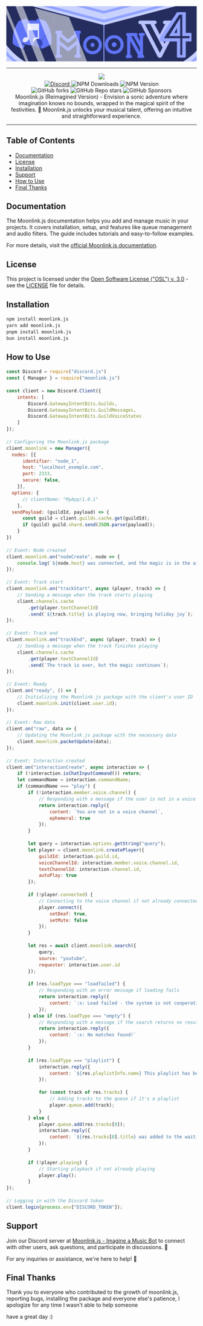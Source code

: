 <img src="/assets/moonlink_banner.png" alt="Moonlink.js - v4">
<div align = "center">
<hr>
<img src="https://img.shields.io/badge/Made_with_♥️_in-Brazil-ED186A?style=for-the-badge"><br>
<a href="https://discord.gg/q8HzGuHuDY">
<img src="https://img.shields.io/discord/990369410344701964?color=333&label=Support&logo=discord&style=for-the-badge" alt="Discord">
</a>
</a> 
</a href="https://www.npmjs.com/package/moonlink.js">
<img alt="NPM Downloads" src="https://img.shields.io/npm/d18m/moonlink.js?style=for-the-badge&logo=npm&color=333">
<a>
<a>
<img alt="NPM Version" src="https://img.shields.io/npm/v/moonlink.js?style=for-the-badge&logo=npm&color=333">
</a>
<br>
<a><img alt="GitHub forks" src="https://img.shields.io/github/forks/Ecliptia/moonlink.js?style=for-the-badge&logo=github&color=333">
</a>
<a>
<img alt="GitHub Repo stars" src="https://img.shields.io/github/stars/Ecliptia/moonlink.js?style=for-the-badge&logo=github&color=333">
</a>
<a>
<img alt="GitHub Sponsors" src="https://img.shields.io/github/sponsors/1lucas1apk?style=for-the-badge&logo=github&color=333">
</a>
  <br>
  Moonlink.js (Reimagined Version) - Envision a sonic adventure where imagination knows no bounds, wrapped in the magical spirit of the festivities. 🌌 Moonlink.js unlocks your musical talent, offering an intuitive and straightforward experience.
</div>
<hr>

## Table of Contents

-   [Documentation](#documentation)
-   [License](#license)
-   [Installation](#installation)
-   [Support](#support)
-   [How to Use](#how-to-use)
-   [Final Thanks](#final-thanks)
  
## Documentation

The Moonlink.js documentation helps you add and manage music in your projects. It covers installation, setup, and features like queue management and audio filters. The guide includes tutorials and easy-to-follow examples.

For more details, visit the [official Moonlink.js documentation](https://moonlink.js.org).

## License

This project is licensed under the [Open Software License ("OSL") v. 3.0](LICENSE) - see the [LICENSE](LICENSE) file for details.

## Installation

```bash
npm install moonlink.js
yarn add moonlink.js
pnpm install moonlink.js
bun install moonlink.js
```

## How to Use

```javascript
const Discord = require("discord.js")
const { Manager } = require("moonlink.js")

const client = new Discord.Client({
    intents: [
        Discord.GatewayIntentBits.Guilds,
        Discord.GatewayIntentBits.GuildMessages,
        Discord.GatewayIntentBits.GuildVoiceStates
    ]
});

// Configuring the Moonlink.js package
client.moonlink = new Manager({
  nodes: [{
      identifier: "node_1",
      host: "localhost_exemple.com",
      port: 2333,
      secure: false,
    }],
  options: {
      // clientName: "MyApp/1.0.1"
    },
  sendPayload: (guildId, payload) => {
      const guild = client.guilds.cache.get(guildId);
      if (guild) guild.shard.send(JSON.parse(payload));
    }
})

// Event: Node created
client.moonlink.on("nodeCreate", node => {
    console.log(`${node.host} was connected, and the magic is in the air`);
});

// Event: Track start
client.moonlink.on("trackStart", async (player, track) => {
    // Sending a message when the track starts playing
    client.channels.cache
        .get(player.textChannelId)
        .send(`${track.title} is playing now, bringing holiday joy`);
});

// Event: Track end
client.moonlink.on("trackEnd", async (player, track) => {
    // Sending a message when the track finishes playing
    client.channels.cache
        .get(player.textChannelId)
        .send(`The track is over, but the magic continues`);
});

// Event: Ready
client.on("ready", () => {
    // Initializing the Moonlink.js package with the client's user ID
    client.moonlink.init(client.user.id);
});

// Event: Raw data
client.on("raw", data => {
    // Updating the Moonlink.js package with the necessary data
    client.moonlink.packetUpdate(data);
});

// Event: Interaction created
client.on("interactionCreate", async interaction => {
    if (!interaction.isChatInputCommand()) return;
    let commandName = interaction.commandName;
    if (commandName === "play") {
        if (!interaction.member.voice.channel) {
            // Responding with a message if the user is not in a voice channel
            return interaction.reply({
                content: `You are not in a voice channel`,
                ephemeral: true
            });
        }

        let query = interaction.options.getString("query");
        let player = client.moonlink.createPlayer({
            guildId: interaction.guild.id,
            voiceChannelId: interaction.member.voice.channel.id,
            textChannelId: interaction.channel.id,
            autoPlay: true
        });

        if (!player.connected) {
            // Connecting to the voice channel if not already connected
            player.connect({
                setDeaf: true,
                setMute: false
            });
        }

        let res = await client.moonlink.search({
            query,
            source: "youtube",
            requester: interaction.user.id
        });

        if (res.loadType === "loadfailed") {
            // Responding with an error message if loading fails
            return interaction.reply({
                content: `:x: Load failed - the system is not cooperating.`
            });
        } else if (res.loadType === "empty") {
            // Responding with a message if the search returns no results
            return interaction.reply({
                content: `:x: No matches found!`
            });
        }

        if (res.loadType === "playlist") {
            interaction.reply({
                content: `${res.playlistInfo.name} This playlist has been added to the waiting list, spreading joy`
            });

            for (const track of res.tracks) {
                // Adding tracks to the queue if it's a playlist
                player.queue.add(track);
            }
        } else {
            player.queue.add(res.tracks[0]);
            interaction.reply({
                content: `${res.tracks[0].title} was added to the waiting list`
            });
        }

        if (!player.playing) {
            // Starting playback if not already playing
            player.play();
        }
});

// Logging in with the Discord token
client.login(process.env["DISCORD_TOKEN"]);
```

## Support

Join our Discord server at [Moonlink.js - Imagine a Music Bot](https://discord.com/invite/xQq2A8vku3) to connect with other users, ask questions, and participate in discussions. 🤝

For any inquiries or assistance, we're here to help! 🌟

## Final Thanks

Thank you to everyone who contributed to the growth of moonlink.js, reporting bugs, installing the package and everyone else's patience, I apologize for any time I wasn't able to help someone

have a great day :)
